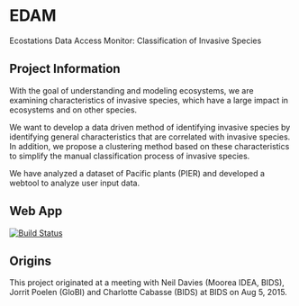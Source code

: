 # EDAM

Ecostations Data Access Monitor: Classification of Invasive Species

## Project Information

With the goal of understanding and modeling ecosystems, we are examining characteristics of invasive species,
which have a large impact in ecosystems and on other species.

We want to develop a data driven method of identifying invasive species by identifying general characteristics
that are correlated with invasive species. 
In addition, we propose a clustering method based on these characteristics to simplify the manual classification
process of invasive species. 

We have analyzed a dataset of Pacific plants (PIER) and developed a webtool to analyze user input data.

## Web App
[![Build Status](https://travis-ci.org/BIDS-collaborative/EDAM.svg?branch=master)](https://travis-ci.org/BIDS-collaborative/EDAM)

## Origins

This project originated at a meeting with Neil Davies (Moorea IDEA, BIDS), Jorrit Poelen (GloBI) and Charlotte Cabasse (BIDS) at BIDS on Aug 5, 2015.
